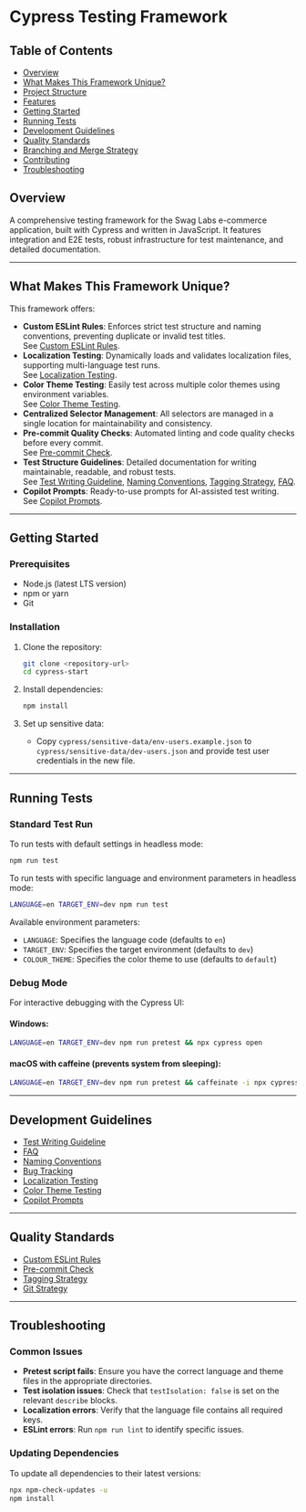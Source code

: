 # Cypress Testing Framework

## Table of Contents

- [Overview](#overview)
- [What Makes This Framework Unique?](#what-makes-this-framework-unique)
- [Project Structure](#project-structure)
- [Features](#features)
- [Getting Started](#getting-started)
- [Running Tests](#running-tests)
- [Development Guidelines](#development-guidelines)
- [Quality Standards](#quality-standards)
- [Branching and Merge Strategy](#branching-and-merge-strategy)
- [Contributing](#contributing)
- [Troubleshooting](#troubleshooting)

## Overview

A comprehensive testing framework for the Swag Labs e-commerce application, built with Cypress and written in JavaScript. It features integration and E2E tests, robust infrastructure for test maintenance, and detailed documentation.

---

## What Makes This Framework Unique?

This framework offers:

- **Custom ESLint Rules**: Enforces strict test structure and naming conventions, preventing duplicate or invalid test titles.  
  See [Custom ESLint Rules](docs/eslint-custom-rules.md).
- **Localization Testing**: Dynamically loads and validates localization files, supporting multi-language test runs.  
  See [Localization Testing](docs/localization-testing.md).
- **Color Theme Testing**: Easily test across multiple color themes using environment variables.  
  See [Color Theme Testing](docs/colour-theme-testing.md).
- **Centralized Selector Management**: All selectors are managed in a single location for maintainability and consistency.
- **Pre-commit Quality Checks**: Automated linting and code quality checks before every commit.  
  See [Pre-commit Check](docs/pre-commit-check.md).
- **Test Structure Guidelines**: Detailed documentation for writing maintainable, readable, and robust tests.  
  See [Test Writing Guideline](docs/test-writing-guideline.md), [Naming Conventions](docs/naming-conventions.md), [Tagging Strategy](docs/tagging-strategy.md), [FAQ](docs/faq.md).
- **Copilot Prompts**: Ready-to-use prompts for AI-assisted test writing.  
  See [Copilot Prompts](docs/copilot-prompts.md).

---

## Getting Started

### Prerequisites

- Node.js (latest LTS version)
- npm or yarn
- Git

### Installation

1. Clone the repository:

   ```bash
   git clone <repository-url>
   cd cypress-start
   ```

2. Install dependencies:

   ```bash
   npm install
   ```

3. Set up sensitive data:

   - Copy `cypress/sensitive-data/env-users.example.json` to `cypress/sensitive-data/dev-users.json` and provide test user credentials in the new file.

---

## Running Tests

### Standard Test Run

To run tests with default settings in headless mode:

```bash
npm run test
```

To run tests with specific language and environment parameters in headless mode:

```bash
LANGUAGE=en TARGET_ENV=dev npm run test
```

Available environment parameters:

- `LANGUAGE`: Specifies the language code (defaults to `en`)
- `TARGET_ENV`: Specifies the target environment (defaults to `dev`)
- `COLOUR_THEME`: Specifies the color theme to use (defaults to `default`)

### Debug Mode

For interactive debugging with the Cypress UI:

#### Windows:

```bash
LANGUAGE=en TARGET_ENV=dev npm run pretest && npx cypress open
```

#### macOS with caffeine (prevents system from sleeping):

```bash
LANGUAGE=en TARGET_ENV=dev npm run pretest && caffeinate -i npx cypress open
```

---

## Development Guidelines

- [Test Writing Guideline](docs/test-writing-guideline.md)
- [FAQ](docs/faq.md)
- [Naming Conventions](docs/naming-conventions.md)
- [Bug Tracking](docs/bug-tracking.md)
- [Localization Testing](docs/localization-testing.md)
- [Color Theme Testing](docs/colour-theme-testing.md)
- [Copilot Prompts](docs/copilot-prompts.md)

---

## Quality Standards

- [Custom ESLint Rules](docs/eslint-custom-rules.md)
- [Pre-commit Check](docs/pre-commit-check.md)
- [Tagging Strategy](docs/tagging-strategy.md)
- [Git Strategy](docs/git-strategy.md)

---

## Troubleshooting

### Common Issues

- **Pretest script fails**: Ensure you have the correct language and theme files in the appropriate directories.
- **Test isolation issues**: Check that `testIsolation: false` is set on the relevant `describe` blocks.
- **Localization errors**: Verify that the language file contains all required keys.
- **ESLint errors**: Run `npm run lint` to identify specific issues.

### Updating Dependencies

To update all dependencies to their latest versions:

```bash
npx npm-check-updates -u
npm install
```